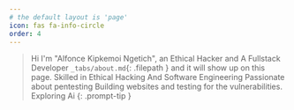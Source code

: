 ```yaml
---
# the default layout is 'page'
icon: fas fa-info-circle
order: 4
---
```


> Hi I'm "Alfonce Kipkemoi Ngetich", an Ethical Hacker and A Fullstack Developer `_tabs/about.md`{: .filepath } and it will show up on this page.
> Skilled in Ethical Hacking And Software Engineering
> Passionate about pentesting
> Building websites and testing for the vulnerabilities.
> Exploring Ai
{: .prompt-tip }
